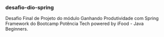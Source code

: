### desafio-dio-spring
Desafio Final de Projeto do módulo Ganhando Produtividade com Spring Framework do Bootcamp Potência Tech powered by iFood - Java Beginners. 
